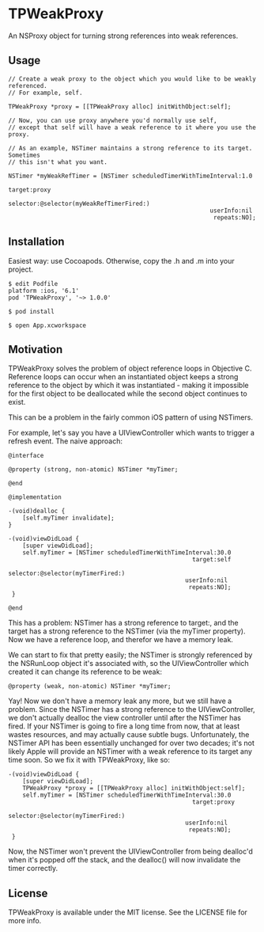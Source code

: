 # TPWeakProxy

An NSProxy object for turning strong references into weak references.

## Usage

    // Create a weak proxy to the object which you would like to be weakly referenced.
    // For example, self.

    TPWeakProxy *proxy = [[TPWeakProxy alloc] initWithObject:self];
    
    // Now, you can use proxy anywhere you'd normally use self,
    // except that self will have a weak reference to it where you use the proxy.
    
    // As an example, NSTimer maintains a strong reference to its target. Sometimes
    // this isn't what you want.

    NSTimer *myWeakRefTimer = [NSTimer scheduledTimerWithTimeInterval:1.0
                                                               target:proxy
                                                             selector:@selector(myWeakRefTimerFired:)
                                                             userInfo:nil
                                                              repeats:NO];
                                                              
## Installation

Easiest way: use Cocoapods. Otherwise, copy the .h and .m into your project.

    $ edit Podfile
    platform :ios, '6.1'
    pod 'TPWeakProxy', '~> 1.0.0'
    
    $ pod install
    
    $ open App.xcworkspace
    
## Motivation

TPWeakProxy solves the problem of object reference loops in Objective C. Reference loops can occur when an instantiated object keeps a strong reference to the object by which it was instantiated - making it impossible for the first object to be deallocated while the second object continues to exist.

This can be a problem in the fairly common iOS pattern of using NSTimers. 

For example, let's say you have a UIViewController which wants to trigger a refresh event. The naive approach:

    @interface

    @property (strong, non-atomic) NSTimer *myTimer;
    
    @end

    @implementation
    
    -(void)dealloc {
        [self.myTimer invalidate];
    }
    
    -(void)viewDidLoad {
        [super viewDidLoad];
        self.myTimer = [NSTimer scheduledTimerWithTimeInterval:30.0
                                                        target:self
                                                      selector:@selector(myTimerFired:)
                                                      userInfo:nil
                                                       repeats:NO];
     }

    @end
    
This has a problem: NSTimer has a strong reference to target:, and the
target has a strong reference to the NSTimer (via the myTimer
property). Now we have a reference loop, and therefor we have a memory leak.

We can start to fix that pretty easily; the NSTimer is strongly referenced by
the NSRunLoop object it's associated with, so the UIViewController which created it 
can change its reference to be weak:

    @property (weak, non-atomic) NSTimer *myTimer;
    
Yay! Now we don't have a memory leak any more, but we still have a
problem. Since the NSTimer has a strong reference to the
UIViewController, we don't actually dealloc the view controller until
after the NSTimer has fired. If your NSTimer is going to fire a long
time from now, that at least wastes resources, and may actually cause
subtle bugs. Unfortunately, the NSTimer API has been essentially 
unchanged for over two decades; it's not likely
Apple will provide an NSTimer with a weak reference to its target any
time soon. So we fix it with TPWeakProxy, like so:

    -(void)viewDidLoad {
        [super viewDidLoad];
        TPWeakProxy *proxy = [[TPWeakProxy alloc] initWithObject:self];
        self.myTimer = [NSTimer scheduledTimerWithTimeInterval:30.0
                                                        target:proxy
                                                      selector:@selector(myTimerFired:)
                                                      userInfo:nil
                                                       repeats:NO];
     }

Now, the NSTimer won't prevent the UIViewController from being
dealloc'd when it's popped off the stack, and the dealloc() will now
invalidate the timer correctly.

## License

TPWeakProxy is available under the MIT license. See the LICENSE file for more info.
